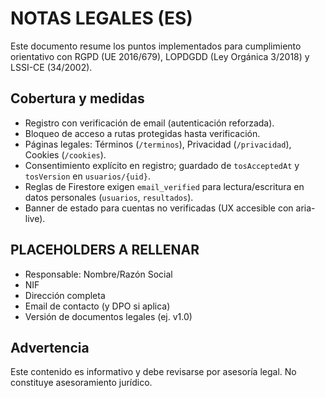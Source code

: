 # NOTAS LEGALES (ES)

Este documento resume los puntos implementados para cumplimiento orientativo con RGPD (UE 2016/679), LOPDGDD (Ley Orgánica 3/2018) y LSSI-CE (34/2002).

## Cobertura y medidas
- Registro con verificación de email (autenticación reforzada).
- Bloqueo de acceso a rutas protegidas hasta verificación.
- Páginas legales: Términos (`/terminos`), Privacidad (`/privacidad`), Cookies (`/cookies`).
- Consentimiento explícito en registro; guardado de `tosAcceptedAt` y `tosVersion` en `usuarios/{uid}`.
- Reglas de Firestore exigen `email_verified` para lectura/escritura en datos personales (`usuarios`, `resultados`).
- Banner de estado para cuentas no verificadas (UX accesible con aria-live).

## PLACEHOLDERS A RELLENAR
- Responsable: Nombre/Razón Social
- NIF
- Dirección completa
- Email de contacto (y DPO si aplica)
- Versión de documentos legales (ej. v1.0)

## Advertencia
Este contenido es informativo y debe revisarse por asesoría legal. No constituye asesoramiento jurídico.